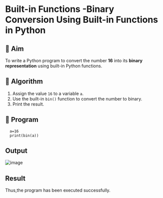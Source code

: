 # Built-in Functions -Binary Conversion Using Built-in Functions in Python

## 🎯 Aim
To write a Python program to convert the number **16** into its **binary representation** using built-in Python functions.

## 🧠 Algorithm
1. Assign the value `16` to a variable `a`.
2. Use the built-in `bin()` function to convert the number to binary.
3. Print the result.

## 🧾 Program
      a=16
      print(bin(a))

## Output
![image](https://github.com/user-attachments/assets/3ca65acf-1878-419e-a4ad-4f0efe6cf245)


## Result
Thus,the program has been executed successfully.
